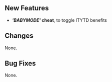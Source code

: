 ## New Features

- **_'BABYMODE'_ cheat**, to toggle ITYTD benefits

## Changes

None.

## Bug Fixes

None.
